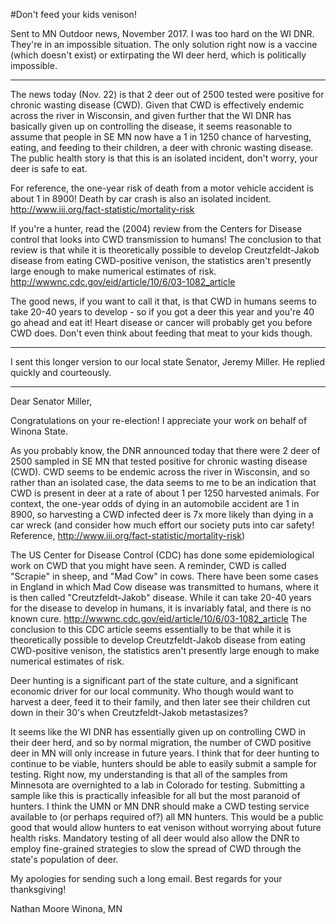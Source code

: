 #Don't feed your kids venison!

Sent to MN Outdoor news, November 2017.  I was too hard on the WI DNR.  They're in an impossible situation.  The only solution right now is a vaccine (which doesn't exist) or extirpating the WI deer herd, which is politically impossible.

***

The news today (Nov. 22) is that 2 deer out of 2500 tested were positive for chronic wasting disease (CWD). Given that CWD is effectively endemic across the river in Wisconsin, and given further that the WI DNR has basically given up on controlling the disease, it seems reasonable to assume that people in SE MN now have a 1 in 1250 chance of harvesting, eating, and feeding to their children, a deer with chronic wasting disease.  The public health story is that this is an isolated incident, don't worry, your deer is safe to eat. 

For reference, the one-year risk of death from a motor vehicle accident is about 1 in 8900! Death by car crash is also an isolated incident.  <http://www.iii.org/fact-statistic/mortality-risk>

If you're a hunter, read the (2004) review from the Centers for Disease control that looks into CWD transmission to humans! The conclusion to that review is that while it is theoretically possible to develop Creutzfeldt-Jakob disease from eating CWD-positive venison, the statistics aren't presently large enough to make numerical estimates of risk. <http://wwwnc.cdc.gov/eid/article/10/6/03-1082_article>

The good news, if you want to call it that, is that CWD in humans seems to take 20-40 years to develop - so if you got a deer this year and you're 40 go ahead and eat it!  Heart disease or cancer will probably get you before CWD does.  Don't even think about feeding that meat to your kids though.  

***

 I sent this longer version to our local state Senator, Jeremy Miller.  He replied quickly and courteously.

***

Dear Senator Miller,
 
Congratulations on your re-election!  I appreciate your work on behalf of Winona State.
 
As you probably know, the DNR announced today that there were 2 deer of 2500 sampled in SE MN that tested positive for chronic wasting disease (CWD).  CWD seems to be endemic across the river in Wisconsin, and so rather than an isolated case, the data seems to me to be an indication that CWD is present in deer at a rate of about 1 per 1250 harvested animals.  For context, the one-year odds of dying in an automobile accident are 1 in 8900, so harvesting a CWD infected deer is 7x more likely than dying in a car wreck (and consider how much effort our society puts into car safety!  Reference, <http://www.iii.org/fact-statistic/mortality-risk>)
 
The US Center for Disease Control (CDC) has done some epidemiological work on CWD that you might have seen.  A reminder, CWD is called "Scrapie" in sheep, and "Mad Cow" in cows.  There have been some cases in England in which Mad Cow disease was transmitted to humans, where it is then called "Creutzfeldt-Jakob" disease.  While it can take 20-40 years for the disease to develop in humans, it is invariably fatal, and there is no known cure.  <http://wwwnc.cdc.gov/eid/article/10/6/03-1082_article> The conclusion to this CDC article seems essentially to be that while it is theoretically possible to develop Creutzfeldt-Jakob disease from eating CWD-positive venison, the statistics aren't presently large enough to make numerical estimates of risk.
 
Deer hunting is a significant part of the state culture, and a significant economic driver for our local community.  Who though would want to harvest a deer, feed it to their family, and then later see their children cut down in their 30's when Creutzfeldt-Jakob metastasizes? 
 
It seems like the WI DNR has essentially given up on controlling CWD in their deer herd, and so by normal migration, the number of CWD positive deer in MN will only increase in future years.  I think that for deer hunting to continue to be viable, hunters should be able to easily submit a sample for testing.   Right now, my understanding is that all of the samples from Minnesota are overnighted to a lab in Colorado for testing.  Submitting a sample like this is practically infeasible for all but the most paranoid of hunters.  I think the UMN or MN DNR should make a CWD testing service available to (or perhaps required of?) all MN hunters.  This would be a public good that would allow hunters to eat venison without worrying about future health risks.  Mandatory testing of all deer would also allow the DNR to employ fine-grained strategies to slow the spread of CWD through the state's population of deer.     
 
My apologies for sending such a long email.  Best regards for your thanksgiving!
 
Nathan Moore
Winona, MN
